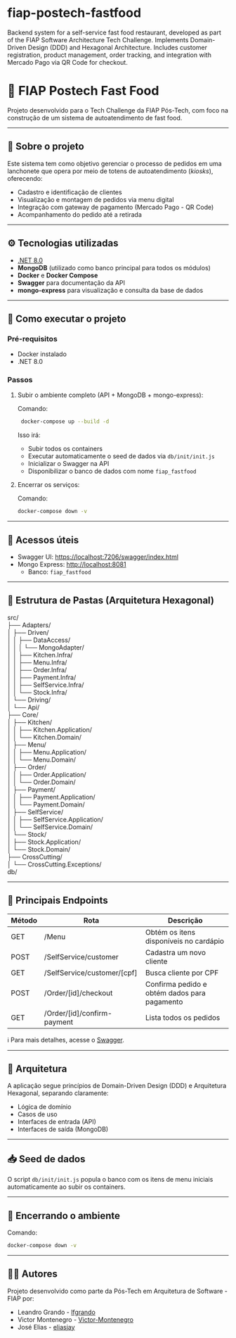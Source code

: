 ﻿# fiap-postech-fastfood
Backend system for a self-service fast food restaurant, developed as part of the FIAP Software Architecture Tech Challenge. Implements Domain-Driven Design (DDD) and Hexagonal Architecture. Includes customer registration, product management, order tracking, and integration with Mercado Pago via QR Code for checkout.

# 🍔 FIAP Postech Fast Food

Projeto desenvolvido para o Tech Challenge da FIAP Pós-Tech, com foco na construção de um sistema de autoatendimento de fast food.

---

## 📌 Sobre o projeto

Este sistema tem como objetivo gerenciar o processo de pedidos em uma lanchonete que opera por meio de totens de autoatendimento (*kiosks*), oferecendo:

- Cadastro e identificação de clientes
- Visualização e montagem de pedidos via menu digital
- Integração com gateway de pagamento (Mercado Pago - QR Code)
- Acompanhamento do pedido até a retirada

---

## ⚙️ Tecnologias utilizadas

- [.NET 8.0](https://learn.microsoft.com/en-us/dotnet/core/whats-new/dotnet-8)
- **MongoDB** (utilizado como banco principal para todos os módulos)
- **Docker** e **Docker Compose**
- **Swagger** para documentação da API
- **mongo-express** para visualização e consulta da base de dados

---

## 🚀 Como executar o projeto

### Pré-requisitos

- Docker instalado
- .NET 8.0

### Passos

1. Subir o ambiente completo (API + MongoDB + mongo-express):

   Comando:

   ```bash
	docker-compose up --build -d
   ```

   Isso irá:  
   - Subir todos os containers  
   - Executar automaticamente o seed de dados via `db/init/init.js`
   - Inicializar o Swagger na API  
   - Disponibilizar o banco de dados com nome `fiap_fastfood`

2. Encerrar os serviços:

   Comando:
   ```bash
   docker-compose down -v
   ```
---

## 🧪 Acessos úteis

- Swagger UI: [https://localhost:7206/swagger/index.html](https://localhost:7206/swagger/index.html)
- Mongo Express: [http://localhost:8081](http://localhost:8081)
  - Banco: `fiap_fastfood`

---

## 📂 Estrutura de Pastas (Arquitetura Hexagonal)

src/  
├── Adapters/  
│   ├── Driven/  
│   │   ├── DataAccess/  
│   │   │   └── MongoAdapter/  
│   │   ├── Kitchen.Infra/  
│   │   ├── Menu.Infra/  
│   │   ├── Order.Infra/  
│   │   ├── Payment.Infra/  
│   │   ├── SelfService.Infra/  
│   │   └── Stock.Infra/  
│   └── Driving/  
│       └── Api/  
├── Core/  
│   ├── Kitchen/  
│   │   ├── Kitchen.Application/  
│   │   └── Kitchen.Domain/  
│   ├── Menu/  
│   │   ├── Menu.Application/  
│   │   └── Menu.Domain/  
│   ├── Order/  
│   │   ├── Order.Application/  
│   │   └── Order.Domain/  
│   ├── Payment/  
│   │   ├── Payment.Application/  
│   │   └── Payment.Domain/  
│   ├── SelfService/  
│   │   ├── SelfService.Application/  
│   │   └── SelfService.Domain/  
│   └── Stock/  
│       ├── Stock.Application/  
│       └── Stock.Domain/  
├── CrossCutting/  
│   └── CrossCutting.Exceptions/  
db/



---

## 🔗 Principais Endpoints

| Método | Rota                          | Descrição                                    |
|--------|-------------------------------|----------------------------------------------|
| GET    | /Menu                         | Obtém os itens disponíveis no cardápio       |
| POST   | /SelfService/customer         | Cadastra um novo cliente                     |
| GET    | /SelfService/customer/[cpf]   | Busca cliente por CPF                        |
| POST   | /Order/[id]/checkout          | Confirma pedido e obtém dados para pagamento |
| GET    | /Order/[id]/confirm-payment   | Lista todos os pedidos                       |

ℹ️ Para mais detalhes, acesse o [Swagger](https://localhost:7206/swagger/index.html).

---

## 🧠 Arquitetura

A aplicação segue princípios de Domain-Driven Design (DDD) e Arquitetura Hexagonal, separando claramente:

- Lógica de domínio  
- Casos de uso  
- Interfaces de entrada (API)  
- Interfaces de saída (MongoDB)  

---

## 📥 Seed de dados

O script `db/init/init.js` popula o banco com os itens de menu iniciais automaticamente ao subir os containers.

---

## 🛑 Encerrando o ambiente

Comando:
```bash
docker-compose down -v
```

---

## 🧑‍💻 Autores

Projeto desenvolvido como parte da Pós-Tech em Arquitetura de Software - FIAP por:
- Leandro Grando - [lfgrando](https://github.com/lfgrando)
- Victor Montenegro - [Victor-Montenegro](https://github.com/Victor-Montenegro)
- José Elias - [eliasjay](https://github.com/eliasjay)